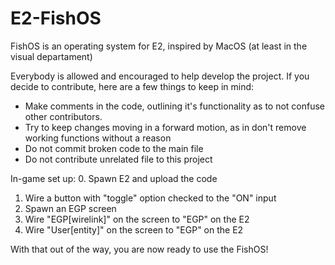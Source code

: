 # E2-FishOS
FishOS is an operating system for E2, inspired by MacOS (at least in the visual departament)

Everybody is allowed and encouraged to help develop the project. If you decide to contribute, here are a few things to keep in mind:
- Make comments in the code, outlining it's functionality as to not confuse other contributors.
- Try to keep changes moving in a forward motion, as in don't remove working functions without a reason
- Do not commit broken code to the main file
- Do not contribute unrelated file to this project

In-game set up:
0. Spawn E2 and upload the code
1. Wire a button with "toggle" option checked to the "ON" input
2. Spawn an EGP screen
3. Wire "EGP[wirelink]" on the screen to "EGP" on the E2
4. Wire "User[entity]" on the screen to "EGP" on the E2

With that out of the way, you are now ready to use the FishOS!
